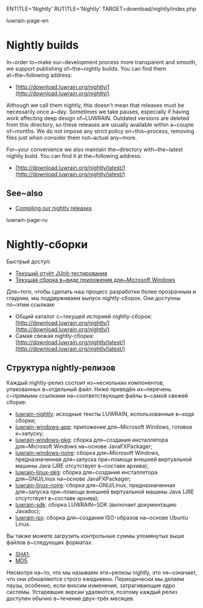 
ENTITLE='Nightly'
RUTITLE='Nightly'
TARGET=download/nightly/index.php

luwrain-page-en

# Nightly builds 

In~order to~make our~development process more transparent and smooth,
we support publishing of~the~nightly builds.
You can find them at~the~following address: 

* [http://download.luwrain.org/nightly/](http://download.luwrain.org/nightly/)

Although we call them nightly,
this doesn't mean that  releases must be necessarily once a~day.
Sometimes we take pauses, especially if having work affecting deep design of~LUWRAIN.
Outdated versions  are deleted from this directory,
so these releases are usually   available within a~couple  of~months.
We do not impose any strict policy on~this~process,
removing files just when consider them not~actual any~more.

For~your convenience we also maintain the~directory with~the~latest nightly build.
You can find it at the~following address:

* [http://download.luwrain.org/nightly/latest/](http://download.luwrain.org/nightly/latest/)

## See~also

* [Compiling our nightly releases](local:/doc/devel/nightly/) 

luwrain-page-ru

# Nightly-сборки

Быстрый доступ:

* [Текущий отчёт JUnit-тестирования](http://download.luwrain.org/nightly/latest/junit-report.html)
* <a href="http://download.luwrain.org/nightly/latest/luwrain-windows-app-nightly-<?php echo lwr_nightly_latest_date();?>.zip">Текущая сборка в~виде приложения для~Microsoft Windows</a>

Для~того, чтобы сделать наш процесс разработки более прозрачным и гладким, 
мы поддерживаем выпуск nightly-сборок.
Они доступны по~этим ссылкам:

* Общий каталог с~текущей историей nightly-сборок: [http://download.luwrain.org/nightly/](http://download.luwrain.org/nightly/)
* Самая свежая nightly-сборка: [http://download.luwrain.org/nightly/latest/](http://download.luwrain.org/nightly/latest/)

## Структура nightly-релизов

Каждый nightly-релиз состоит из~нескольких компонентов,
упакованных в~отдельный файл.
Ниже приведён их~перечень с~прямыми ссылками на~соответствующие файлы
в~самой свежей сборке:

* <a href="http://download.luwrain.org/nightly/latest/luwrain-nightly-<?php echo lwr_nightly_latest_date();?>.zip">luwrain-nightly</a>: исходные тексты LUWRAIN, использованные в~ходе сборки;
* <a href="http://download.luwrain.org/nightly/latest/luwrain-windows-app-nightly-<?php echo lwr_nightly_latest_date();?>.zip">luwrain-windows-app</a>: приложение для~Microsoft Windows, готовое к~запуску;
* <a href="http://download.luwrain.org/nightly/latest/luwrain-windows-pkg-nightly-<?php echo lwr_nightly_latest_date();?>.zip">luwrain-windows-pkg</a>: сборка для~создания инсталлятора для~Microsoft Windows на~основе JavaFXPackager;
* <a href="http://download.luwrain.org/nightly/latest/luwrain-windows-nojre-nightly-<?php echo lwr_nightly_latest_date();?>.zip">luwrain-windows-nojre</a>: сборка для~Microsoft Windows, предназначенная для~запуска при~помощи внешней виртуальной машины Java (JRE отсутствует в~составе архива);
* <a href="http://download.luwrain.org/nightly/latest/luwrain-linux-pkg-nightly-<?php echo lwr_nightly_latest_date();?>.zip">luwrain-linux-pkg</a>: сборка для~создания инсталлятора для~GNU/Linux на~основе JavaFXPackager;
* <a href="http://download.luwrain.org/nightly/latest/luwrain-linux-nojre-nightly-<?php echo lwr_nightly_latest_date();?>.zip">luwrain-linux-nojre</a>: сборка для~GNU/Linux, предназначенная для~запуска при~помощи внешней виртуальной машины Java (JRE отсутствует в~составе архива);
* <a href="http://download.luwrain.org/nightly/latest/luwrain-sdk-nightly-<?php echo lwr_nightly_latest_date();?>.zip">luwrain-sdk</a>: сборка LUWRAIN~SDK (включает документацию Javadoc);
* <a href="http://download.luwrain.org/nightly/latest/luwrain-iso-nightly-<?php echo lwr_nightly_latest_date();?>.zip">luwrain-iso</a>: сборка для~создания ISO-образов на~основе Ubuntu Linux.

Вы также можете загрузить контрольные суммы упомянутых выше файлов в~следующих форматах:

* [SHA1](http://download.luwrain.org/nightly/latest/sha1sum.txt);
* [MD5](http://download.luwrain.org/nightly/latest/md5sum.txt).

Несмотря на~то, что мы называем эти~релизы  nightly,
это не~означает, что они обновляются строго ежедневно.
Периодически мы делаем паузы, особенно, если вносим изменения,
затрагивающие ядро системы.
Устаревшие версии удаляются,
поэтому каждый релиз доступен обычно в~течение двух-трёх месяцев.

